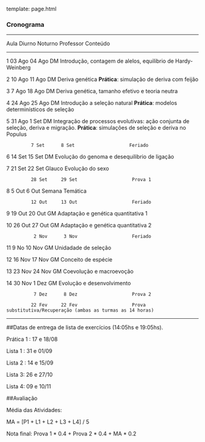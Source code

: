 template: page.html

### Cronograma

--------------------------------------------------------------------------------------------------------------
  Aula      Diurno     Noturno     Professor     Conteúdo
--------    --------   ---------   -----------   -------------------------------------------------------------
1            03 Ago     04 Ago      DM            Introdução, contagem de alelos, equilibrio de Hardy-Weinberg

2            10 Ago     11 Ago      DM            Deriva genética
                                                    __Prática__: simulação de deriva com feijão

3             7 Ago     18 Ago      DM            Deriva genética, tamanho efetivo e teoria neutra

4            24 Ago     25 Ago      DM            Introdução a seleção natural
                                                    __Prática__: modelos determinísticos de seleção

5            31 Ago      1 Set      DM            Integração de processos evolutivas: ação conjunta de seleção,
                                                    deriva e migração.
                                                     __Prática__: simulações de seleção e deriva no Populus

             7 Set      8 Set                    Feriado

6            14 Set     15 Set      DM            Evolução do genoma e desequilibrio de ligação

7            21 Set     22 Set      Glauco        Evolução do sexo

             28 Set     29 Set                    Prova 1

8             5 Out      6 Out                    Semana Temática

             12 Out     13 Out                    Feriado

9            19 Out     20 Out      GM            Adaptação e genética quantitativa 1

10           26 Out     27 Out      GM            Adaptação e genética quantitativa 2

              2 Nov      3 Nov                    Feriado

11            9 No      10 Nov      GM            Unidadade de seleção

12           16 Nov     17 Nov      GM            Conceito de espécie

13           23 Nov     24 Nov      GM            Coevolução e macroevoção

14           30 Nov      1 Dez      GM            Evolução e desenvolvimento

              7 Dez      8 Dez                    Prova 2

             22 Fev     22 Fev                    Prova substitutiva/Recuperação (ambas as turmas as 14 horas)

--------------------------------------------------------------------------------------------------------------

<script>
    $(function () {
        $('tbody tr:nth-child(6)').addClass('feriado');
        $('tbody tr:nth-child(9)').addClass('prova');
        $('tbody tr:nth-child(10)').addClass('feriado');
        $('tbody tr:nth-child(11)').addClass('feriado');
        $('tbody tr:nth-child(14)').addClass('feriado');
        $('tbody tr:nth-child(19)').addClass('prova');
        $('tbody tr:nth-child(20)').addClass('prova');
    });
</script>


##Datas de entrega de lista de exercícios (14:05hs e 19:05hs).	
 
Prática 1 : 17 e 18/08	

Lista 1 : 31 e 01/09
	
Lista 2 : 14 e 15/09 

Lista 3: 26 e 27/10
	
Lista 4: 09 e 10/11	
  
	
  
##Avaliação	
  
	
Média das Atividades:	

MA = [P1 + L1 + L2 + L3 + L4] / 5 

Nota final: Prova 1 * 0.4 + Prova 2 * 0.4 + MA * 0.2	


<!--###Google Calendar-->

 <!--<iframe src="https://www.google.com/calendar/embed?title=Bio%20208%20-%20Processos%20Evolutivos&amp;showPrint=0&amp;showTz=0&amp;mode=AGENDA&amp;height=400&amp;wkst=1&amp;bgcolor=%23FFFFFF&amp;src=5agq4u67jo7nl24noqiavmsd6c%40group.calendar.google.com&amp;color=%23875509&amp;src=d3jivrjfvrkbbgejeo3skh6a9o%40group.calendar.google.com&amp;color=%23B1440E&amp;ctz=America%2FSao_Paulo" style=" border-width:0 " width="800" height="400" frameborder="0" scrolling="no"></iframe>-->
